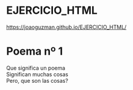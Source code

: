 <!DOCTYPE HTML>
<html>

# EJERCICIO_HTML

https://joaoguzman.github.io/EJERCICIO_HTML/


<html>
    <head>
        <title>Challenge: Write a Poem</title>
        <meta charset="utf-8">
    </head>
    <body>
    <h1>Poema nº 1</h1>
    <p>Que significa un poema <br>
    Significan muchas cosas <br>
    Pero, que son las cosas? </p>
    </body>
</html>
